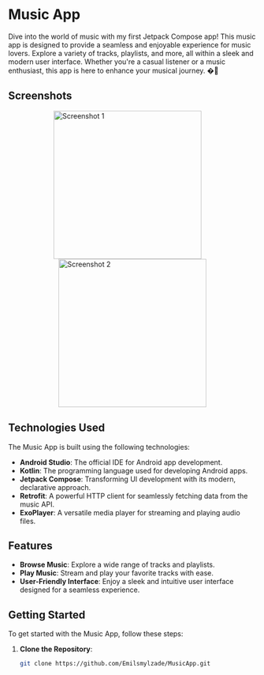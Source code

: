 # Music App

Dive into the world of music with my first Jetpack Compose app! This music app is designed to provide a seamless and enjoyable experience for music lovers. Explore a variety of tracks, playlists, and more, all within a sleek and modern user interface. Whether you're a casual listener or a music enthusiast, this app is here to enhance your musical journey. �🚀

## Screenshots

<div style="display:flex; flex-wrap:wrap; justify-content:center;">
  <img src="main_screen.png" alt="Screenshot 1" width="300" style="margin-right: 20px;">
  <img src="playlist_screen.png" alt="Screenshot 2" width="300">
</div>

## Technologies Used

The Music App is built using the following technologies:

- **Android Studio**: The official IDE for Android app development.
- **Kotlin**: The programming language used for developing Android apps.
- **Jetpack Compose**: Transforming UI development with its modern, declarative approach.
- **Retrofit**: A powerful HTTP client for seamlessly fetching data from the music API.
- **ExoPlayer**: A versatile media player for streaming and playing audio files.

## Features

- **Browse Music**: Explore a wide range of tracks and playlists.
- **Play Music**: Stream and play your favorite tracks with ease.
- **User-Friendly Interface**: Enjoy a sleek and intuitive user interface designed for a seamless experience.

## Getting Started

To get started with the Music App, follow these steps:

1. **Clone the Repository**:
   ```bash
   git clone https://github.com/Emilsmylzade/MusicApp.git
